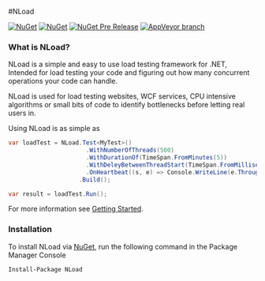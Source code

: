 #NLoad

[![NuGet](https://img.shields.io/nuget/dt/NLoad.svg?style=flat-square)](https://www.nuget.org/packages/NLoad)
[![NuGet](https://img.shields.io/nuget/v/NLoad.svg?style=flat-square)](https://www.nuget.org/packages/NLoad)
[![NuGet Pre Release](https://img.shields.io/nuget/vpre/NLoad.svg?style=flat-square)](https://www.nuget.org/packages/NLoad)
[![AppVeyor branch](https://img.shields.io/appveyor/ci/AlonAmsalem/nload/master.svg?style=flat-square)](https://ci.appveyor.com/project/AlonAmsalem/nload/branch/master)

### What is NLoad?
NLoad is a simple and easy to use load testing framework for .NET, Intended for load testing your code and figuring out how many concurrent operations your code can handle.

NLoad is used for load testing websites, WCF services, CPU intensive algorithms or small bits of code to identify bottlenecks before letting real users in.

Using NLoad is as simple as
```csharp
var loadTest = NLoad.Test<MyTest>()
                      .WithNumberOfThreads(500)
                      .WithDurationOf(TimeSpan.FromMinutes(5))
                      .WithDeleyBetweenThreadStart(TimeSpan.FromMilliseconds(100))
                      .OnHeartbeat((s, e) => Console.WriteLine(e.Throughput))
                    .Build();

var result = loadTest.Run();
```

For more information see [Getting Started](https://github.com/NLoad/NLoad/wiki/Getting-Started).
### Installation
To install NLoad via [NuGet](http://www.nuget.org/packages/NLoad), run the following command in the Package Manager Console
```
Install-Package NLoad
```
